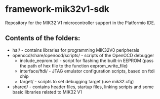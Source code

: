 # framework-mik32v1-sdk

Repository for the MIK32 V1 microcontroller support in the Platformio IDE.

## Contents of the folders:

* hal/ - contains libraries for programming MIK32V0 peripherals
* openocd/share/openocd/scripts/ - scripts of the OpenOCD debugger
  * include_eeprom.tcl - script for flashing the built-in EEPROM (pass the path of hex file to the function eeprom_write_file)
  * interface/ftdi/ - JTAG emulator configuration scripts, based on ftdi chip
  * target/ - scripts to set debugging target (use mik32.cfg)
* shared/ - contains header files, startup files, linking scripts and some basic libraries related to MIK32 V1

